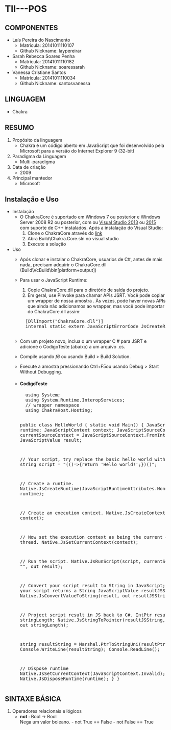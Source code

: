 # TII---POS
## COMPONENTES
  - Laís Pereira do Nascimento
    - Matrícula: 20141011110107  
    - Github Nickname: laypereirar
  - Sarah Rebecca Soares Penha
    - Matrícula: 20141011110182 
    - Github Nickname: soaressarah  
  - Vanessa Cristiane Santos
    - Matrícula: 20141011110034
    - Github Nickname: santosvanessa
## LINGUAGEM
  - Chakra

## RESUMO
1. Propósito da linguagem
    - Chakra é um código aberto em JavaScript que foi desenvolvido pela Microsoft para a versão do Internet Explorer 9 (32-bit)
2. Paradigma da Linguagem
    - Multi-paradigma
3. Data de criação
    - 2009
4. Principal mantedor
    - Microsoft
## Instalação e Uso
* Instalação
    * O ChakraCore é suportado em Windows 7 ou posterior e Windows Server 2008 R2 ou posterior, com ou [Visual Studio 2013](https://www.microsoft.com/pt-br/download/details.aspx?id=48129) ou [2015](https://www.microsoft.com/en-us/download/details.aspx?id=48146) com suporte de C++ instalados. Após a instalação do Visual Studio:
      1. Clone o ChakraCore através do [link](https://github.com/Microsoft/ChakraCore.git)
      2. Abra Build\Chakra.Core.sln no visual studio
      3. Execute a solução
* Uso
    * Após clonar e instalar o ChakraCore, usuarios de C#, antes de mais nada, precisam adquirir o ChakraCore.dll (Build\VcBuild\bin\[platform+output]\)
    * Para usar o JavaScript Runtime:
      1. Copie ChakraCore.dll para o diretório de saída do projeto.
      2. Em geral, use PInvoke para chamar APIs JSRT. Você pode copiar um wrapper de nossa amostra . Às vezes, pode haver novas APIs que ainda não adicionamos ao wrapper, mas você pode importar do ChakraCore.dll assim:
        <pre>
        [DllImport("ChakraCore.dll")] 
        internal static extern JavaScriptErrorCode JsCreateRuntime(JavaScriptRuntimeAttributes attributes, JavaScriptThreadServiceCallback threadService, out JavaScriptRuntime runtime);
        </pre>
    * Com um projeto novo, inclua o um wrapper C # para JSRT e adicione o CodigoTeste (abaixo) a um arquivo .cs.
    * Compile usando *f6* ou usando Build > Build Solution.
    * Execute a amostra pressionando Ctrl+F5ou usando Debug > Start Without Debugging.
    * <h4>CodigoTeste</h4>
       <pre>
        using System;
        using System.Runtime.InteropServices;
        // wrapper namespace
        using ChakraHost.Hosting;

        public class HelloWorld
        {
        static void Main() {
        JavaScriptRuntime runtime;
        JavaScriptContext context;
        JavaScriptSourceContext currentSourceContext = JavaScriptSourceContext.FromIntPtr(IntPtr.Zero);
        JavaScriptValue result;

        // Your script, try replace the basic hello world with something else
        string script = "(()=>{return \'Hello world!\';})()";

        // Create a runtime. 
        Native.JsCreateRuntime(JavaScriptRuntimeAttributes.None, null, out runtime);
        
        // Create an execution context. 
        Native.JsCreateContext(runtime, out context);
        
        // Now set the execution context as being the current one on this thread.
        Native.JsSetCurrentContext(context);
        
        // Run the script.
        Native.JsRunScript(script, currentSourceContext++, "", out result);

        // Convert your script result to String in JavaScript; redundant if your script returns a String
        JavaScriptValue resultJSString;
        Native.JsConvertValueToString(result, out resultJSString);
        
        // Project script result in JS back to C#.
        IntPtr resultPtr;
        UIntPtr stringLength;
        Native.JsStringToPointer(resultJSString, out resultPtr, out stringLength);

        string resultString = Marshal.PtrToStringUni(resultPtr);
        Console.WriteLine(resultString);
        Console.ReadLine();

        // Dispose runtime
        Native.JsSetCurrentContext(JavaScriptContext.Invalid);
        Native.JsDisposeRuntime(runtime);
        }
        }
        </pre>
## SINTAXE BÁSICA
1. Operadores relacionais e lógicos
   - <b>not</b> : Bool -> Bool <br>
         Nega um valor boleano.
          - not True == False
          - not False == True
